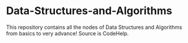 # Data-Structures-and-Algorithms
This repository contains all the nodes of Data Structures and Algorithms from basics to very advance! Source is CodeHelp.
